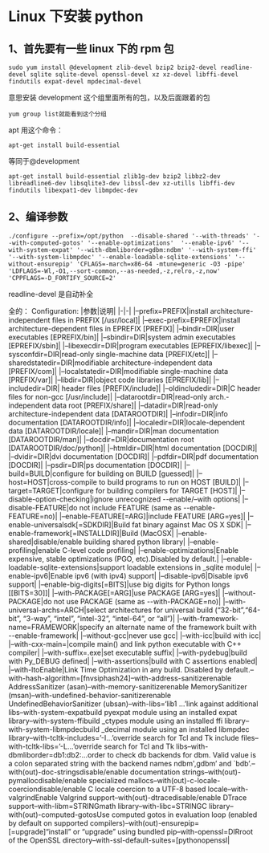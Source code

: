# Linux 下安装 python

## 1、首先要有一些 linux 下的 rpm 包

```linux
sudo yum install @development zlib-devel bzip2 bzip2-devel readline-devel sqlite sqlite-devel openssl-devel xz xz-devel libffi-devel findutils expat-devel mpdecimal-devel
```

意思安装 development 这个组里面所有的包，以及后面跟着的包

```linux
yum group list就能看到这个分组
```

apt 用这个命令：

```linux
apt-get install build-essential
```

等同于@development

```linux
apt-get install build-essential zlib1g-dev bzip2 libbz2-dev libreadline6-dev libsqlite3-dev libssl-dev xz-utills libffi-dev findutils libexpat1-dev libmpdec-dev
```

## 2、编译参数

```shell
./configure --prefix=/opt/python  --disable-shared '--with-threads' '--with-computed-gotos' '--enable-optimizations'  '--enable-ipv6' '--with-system-expat' '--with-dbmliborder=gdbm:ndbm' '--with-system-ffi' '--with-system-libmpdec' '--enable-loadable-sqlite-extensions' '--without-ensurepip' 'CFLAGS=-march=x86-64 -mtune=generic -O3 -pipe' 'LDFLAGS=-Wl,-O1,--sort-common,--as-needed,-z,relro,-z,now' 'CPPFLAGS=-D_FORTIFY_SOURCE=2'
```

readline-devel 是自动补全

全的：
Configuration:
|参数|说明|
|-|-|
|–prefix=PREFIX|install architecture-independent files in PREFIX [/usr/local]|
|–exec-prefix=EPREFIX|install architecture-dependent files in EPREFIX [PREFIX]|
|–bindir=DIR|user executables [EPREFIX/bin]|
|–sbindir=DIR|system admin executables [EPREFIX/sbin]|
|–libexecdir=DIR|program executables [EPREFIX/libexec]|
|–sysconfdir=DIR|read-only single-machine data [PREFIX/etc]|
|–sharedstatedir=DIR|modifiable architecture-independent data [PREFIX/com]|
|–localstatedir=DIR|modifiable single-machine data [PREFIX/var]|
|–libdir=DIR|object code libraries [EPREFIX/lib]|
|–includedir=DIR| header files [PREFIX/include]|
|–oldincludedir=DIR|C header files for non-gcc [/usr/include]|
|–datarootdir=DIR|read-only arch.-independent data root [PREFIX/share]|
|–datadir=DIR|read-only architecture-independent data [DATAROOTDIR]|
|–infodir=DIR|info documentation [DATAROOTDIR/info]|
|–localedir=DIR|locale-dependent data [DATAROOTDIR/locale]|
|–mandir=DIR|man documentation [DATAROOTDIR/man]|
|–docdir=DIR|documentation root [DATAROOTDIR/doc/python]|
|–htmldir=DIR|html documentation [DOCDIR]|
|–dvidir=DIR|dvi documentation [DOCDIR]|
|–pdfdir=DIR|pdf documentation [DOCDIR]|
|–psdir=DIR|ps documentation [DOCDIR]|
|–build=BUILD|configure for building on BUILD [guessed]|
|–host=HOST|cross-compile to build programs to run on HOST [BUILD]|
|–target=TARGET|configure for building compilers for TARGET [HOST]|
|–disable-option-checking|ignore unrecognized --enable/–with options|
|–disable-FEATURE|do not include FEATURE (same as --enable-FEATURE=no)|
|–enable-FEATURE[=ARG]|include FEATURE [ARG=yes]|
|–enable-universalsdk[=SDKDIR]|Build fat binary against Mac OS X SDK|
|–enable-framework[=INSTALLDIR]|Build (MacOSX|
|–enable-shared|disable/enable building shared python library|
|–enable-profiling|enable C-level code profiling|
|–enable-optimizations|Enable expensive, stable optimizations (PGO, etc).Disabled by default.|
|–enable-loadable-sqlite-extensions|support loadable extensions in \_sqlite module|
|–enable-ipv6|Enable ipv6 (with ipv4) support|
|–disable-ipv6|Disable ipv6 support|
|–enable-big-digits[=BITS]|use big digits for Python longs [[BITS=30]]|
|–with-PACKAGE[=ARG]|use PACKAGE [ARG=yes]|
|–without-PACKAGE|do not use PACKAGE (same as --with-PACKAGE=no)|
|–with-universal-archs=ARCH|select architectures for universal build (“32-bit”,“64-bit”, “3-way”, “intel”, “intel-32”, “intel-64”, or “all”)|
|–with-framework-name=FRAMEWORK|specify an alternate name of the framework built with --enable-framework|
|–without-gcc|never use gcc|
|–with-icc|build with icc|
|–with-cxx-main=|compile main() and link python executable with C++ compiler|
|–with-suffix=.exe|set executable suffix|
|–with-pydebug|build with Py_DEBUG defined|
|–with-assertions|build with C assertions enabled|
|–with-ltoEnable|Link Time Optimization in any build. Disabled by default.–with-hash-algorithm=[fnvsiphash24]–with-address-sanitizerenable AddressSanitizer (asan)–with-memory-sanitizerenable MemorySanitizer (msan)–with-undefined-behavior-sanitizerenable UndefinedBehaviorSanitizer (ubsan)–with-libs=‘lib1 …’link against additional libs–with-system-expatbuild pyexpat module using an installed expat library–with-system-ffibuild \_ctypes module using an installed ffi library–with-system-libmpdecbuild \_decimal module using an installed libmpdec library–with-tcltk-includes=’-I…’override search for Tcl and Tk include files–with-tcltk-libs=’-L…’override search for Tcl and Tk libs–with-dbmliborder=db1:db2:…order to check db backends for dbm. Valid value is a colon separated string with the backend names ndbm',gdbm’ and `bdb’.–with(out)-doc-stringsdisable/enable documentation strings–with(out)-pymallocdisable/enable specialized mallocs–with(out)-c-locale-coerciondisable/enable C locale coercion to a UTF-8 based locale–with-valgrindEnable Valgrind support–with(out)-dtracedisable/enable DTrace support–with-libm=STRINGmath library–with-libc=STRINGC library–with(out)-computed-gotosUse computed gotos in evaluation loop (enabled by default on supported compilers)–with(out)-ensurepip=[=upgrade]“install” or “upgrade” using bundled pip–with-openssl=DIRroot of the OpenSSL directory–with-ssl-default-suites=[pythonopenssl|
